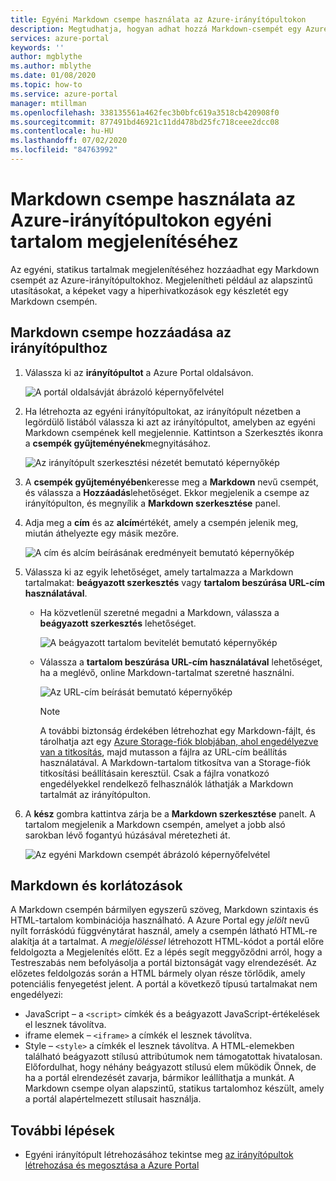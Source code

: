 ```yaml
---
title: Egyéni Markdown csempe használata az Azure-irányítópultokon
description: Megtudhatja, hogyan adhat hozzá Markdown-csempét egy Azure-irányítópulthoz a statikus tartalom megjelenítéséhez
services: azure-portal
keywords: ''
author: mgblythe
ms.author: mblythe
ms.date: 01/08/2020
ms.topic: how-to
ms.service: azure-portal
manager: mtillman
ms.openlocfilehash: 338135561a462fec3b0bfc619a3518cb420908f0
ms.sourcegitcommit: 877491bd46921c11dd478bd25fc718ceee2dcc08
ms.contentlocale: hu-HU
ms.lasthandoff: 07/02/2020
ms.locfileid: "84763992"
---
```

# <a name="use-a-markdown-tile-on-azure-dashboards-to-show-custom-content"></a>Markdown csempe használata az Azure-irányítópultokon egyéni tartalom megjelenítéséhez

Az egyéni, statikus tartalmak megjelenítéséhez hozzáadhat egy Markdown csempét az Azure-irányítópultokhoz. Megjelenítheti például az alapszintű utasításokat, a képeket vagy a hiperhivatkozások egy készletét egy Markdown csempén.

## <a name="add-a-markdown-tile-to-your-dashboard"></a>Markdown csempe hozzáadása az irányítópulthoz

1. Válassza ki az **irányítópultot** a Azure Portal oldalsávon.

   ![A portál oldalsávját ábrázoló képernyőfelvétel](./media/azure-portal-markdown-tile/azure-portal-nav.png)

1. Ha létrehozta az egyéni irányítópultokat, az irányítópult nézetben a legördülő listából válassza ki azt az irányítópultot, amelyben az egyéni Markdown csempének kell megjelennie. Kattintson a Szerkesztés ikonra a **csempék gyűjteményének**megnyitásához.

   ![Az irányítópult szerkesztési nézetét bemutató képernyőkép](./media/azure-portal-markdown-tile/azure-portal-dashboard-edit.png)

1. A **csempék gyűjteményében**keresse meg a **Markdown** nevű csempét, és válassza a **Hozzáadás**lehetőséget. Ekkor megjelenik a csempe az irányítópulton, és megnyílik a **Markdown szerkesztése** panel.

1. Adja meg a **cím** és az **alcím**értékét, amely a csempén jelenik meg, miután áthelyezte egy másik mezőre.

   ![A cím és alcím beírásának eredményeit bemutató képernyőkép](./media/azure-portal-markdown-tile/azure-portal-dashboard-enter-title.png)

1. Válassza ki az egyik lehetőséget, amely tartalmazza a Markdown tartalmakat: **beágyazott szerkesztés** vagy **tartalom beszúrása URL-cím használatával**.

   - Ha közvetlenül szeretné megadni a Markdown, válassza a **beágyazott szerkesztés** lehetőséget.

      ![A beágyazott tartalom bevitelét bemutató képernyőkép](./media/azure-portal-markdown-tile/azure-portal-dashboard-markdown-inline-content.png)

   - Válassza a **tartalom beszúrása URL-cím használatával** lehetőséget, ha a meglévő, online Markdown-tartalmat szeretné használni.

      ![Az URL-cím beírását bemutató képernyőkép](./media/azure-portal-markdown-tile/azure-portal-dashboard-markdown-url.png)

      > [!NOTE]
      > A további biztonság érdekében létrehozhat egy Markdown-fájlt, és tárolhatja azt egy [Azure Storage-fiók blobjában, ahol engedélyezve van a titkosítás](../storage/common/storage-service-encryption.md), majd mutasson a fájlra az URL-cím beállítás használatával. A Markdown-tartalom titkosítva van a Storage-fiók titkosítási beállításain keresztül. Csak a fájlra vonatkozó engedélyekkel rendelkező felhasználók láthatják a Markdown tartalmát az irányítópulton.

1. A **kész** gombra kattintva zárja be a **Markdown szerkesztése** panelt. A tartalom megjelenik a Markdown csempén, amelyet a jobb alsó sarokban lévő fogantyú húzásával méretezheti át.

   ![Az egyéni Markdown csempét ábrázoló képernyőfelvétel](./media/azure-portal-markdown-tile/azure-portal-custom-markdown-tile.png)

## <a name="markdown-content-capabilities-and-limitations"></a>Markdown és korlátozások

A Markdown csempén bármilyen egyszerű szöveg, Markdown szintaxis és HTML-tartalom kombinációja használható. A Azure Portal egy _jelölt_ nevű nyílt forráskódú függvénytárat használ, amely a csempén látható HTML-re alakítja át a tartalmat. A _megjelöléssel_ létrehozott HTML-kódot a portál előre feldolgozta a Megjelenítés előtt. Ez a lépés segít meggyőződni arról, hogy a Testreszabás nem befolyásolja a portál biztonságát vagy elrendezését. Az előzetes feldolgozás során a HTML bármely olyan része törlődik, amely potenciális fenyegetést jelent. A portál a következő típusú tartalmakat nem engedélyezi:

* JavaScript – a `<script>` címkék és a beágyazott JavaScript-értékelések el lesznek távolítva.
* iframe elemek – `<iframe>` a címkék el lesznek távolítva.
* Style – `<style>` a címkék el lesznek távolítva. A HTML-elemekben található beágyazott stílusú attribútumok nem támogatottak hivatalosan. Előfordulhat, hogy néhány beágyazott stílusú elem működik Önnek, de ha a portál elrendezését zavarja, bármikor leállíthatja a munkát. A Markdown csempe olyan alapszintű, statikus tartalomhoz készült, amely a portál alapértelmezett stílusait használja.

## <a name="next-steps"></a>További lépések

* Egyéni irányítópult létrehozásához tekintse meg [az irányítópultok létrehozása és megosztása a Azure Portal](../azure-portal/azure-portal-dashboards.md)
